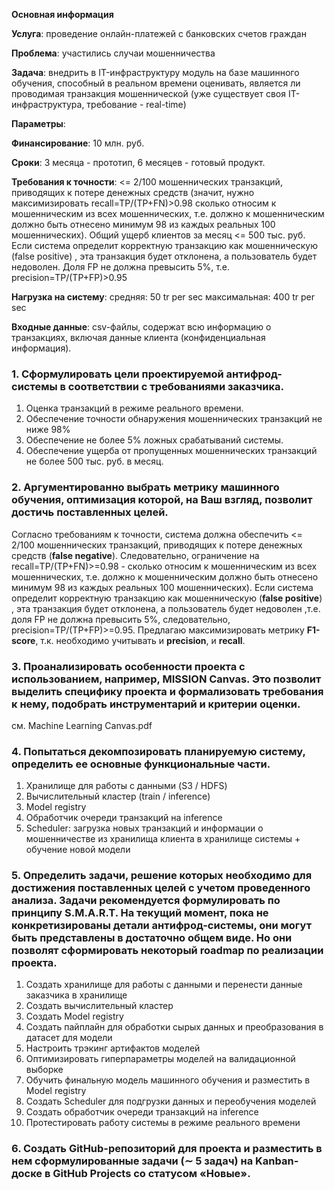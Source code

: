 **Основная информация**

**Услуга**: проведение онлайн-платежей с банковских счетов граждан

**Проблема**: участились случаи мошенничества

**Задача**: внедрить в IT-инфраструктуру модуль на базе машинного обучения, способный в реальном времени оценивать, является ли проводимая транзакция мошеннической (уже существует своя IT-инфраструктура, требование - real-time)

**Параметры**:

**Финансирование**: 10 млн. руб.

**Сроки**: 3 месяца - прототип, 6 месяцев - готовый продукт.

**Требования к точности**:
<= 2/100 мошеннических транзакций, приводящих к потере денежных средств (значит, нужно максимизировать recall=TP/(TP+FN)>0.98 сколько относим к мошенническим из всех мошеннических, т.е. должно к мошенническим должно быть отнесено минимум 98 из каждых реальных 100 мошеннических).
Общий ущерб клиентов за месяц <= 500 тыс. руб.
Если система определит корректную транзакцию как мошенническую (false positive) , эта транзакция будет отклонена, а пользователь будет недоволен. Доля FP не должна превысить 5%, т.е. precision=TP/(TP+FP)>0.95

**Нагрузка на систему**:
средняя: 50 tr per sec
максимальная: 400 tr per sec

**Входные данные**:
csv-файлы, содержат всю информацию о транзакциях, включая данные клиента (конфиденциальная информация).


### 1. Сформулировать цели проектируемой антифрод-системы в соответствии с требованиями заказчика.
1. Оценка транзакций в режиме реального времени.
2. Обеспечение точности обнаружения мошеннических транзакций не ниже 98% 
3. Обеспечение не более 5% ложных срабатываний системы.
4. Обеспечение ущерба от пропущенных мошеннических транзакций не более 500 тыс. руб. в месяц.

### 2. Аргументированно выбрать метрику машинного обучения, оптимизация которой, на Ваш взгляд, позволит достичь поставленных целей.
Согласно требованиям к точности, система должна обеспечить <= 2/100 мошеннических транзакций, приводящих к потере денежных средств (**false negative**). Следовательно, ограничение на recall=TP/(TP+FN)>=0.98 - сколько относим к мошенническим из всех мошеннических, т.е. должно к мошенническим должно быть отнесено минимум 98 из каждых реальных 100 мошеннических).
Если система определит корректную транзакцию как мошенническую (**false positive**) , эта транзакция будет отклонена, а пользователь будет недоволен ,т.е. доля FP не должна превысить 5%, следовательно, precision=TP/(TP+FP)>=0.95.
Предлагаю максимизировать метрику **F1-score**, т.к. необходимо учитывать и **precision**, и **recall**.

### 3. Проанализировать особенности проекта с использованием, например, MISSION Canvas. Это позволит выделить специфику проекта и формализовать требования к нему, подобрать инструментарий и критерии оценки.
см. Machine Learning Canvas.pdf

### 4. Попытаться декомпозировать планируемую систему, определить ее основные функциональные части.

1. Хранилище для работы с данными (S3 / HDFS)
2. Вычислительный кластер (train / inference)
3. Model registry
4. Обработчик очереди транзакций на inference
5. Scheduler: загрузка новых транзакций и информации о мошенничестве из хранилища клиента в хранилище системы + обучение новой модели


### 5. Определить задачи, решение которых необходимо для достижения поставленных целей с учетом проведенного анализа. Задачи рекомендуется формулировать по принципу S.M.A.R.T. На текущий момент, пока не конкретизированы детали антифрод-системы, они могут быть представлены в достаточно общем виде. Но они позволят сформировать некоторый roadmap по реализации проекта.

1. Создать хранилище для работы с данными и перенести данные заказчика в хранилище
2. Создать вычислительный кластер
3. Создать Model registry
4. Создать пайплайн для обработки сырых данных и преобразования в датасет для модели
5. Настроить трэкинг артифактов моделей
6. Оптимизировать гиперпараметры моделей на валидационной выборке
7. Обучить финальную модель машинного обучения и разместить в Model registry
8. Создать Scheduler для подгрузки данных и переобучения моделей
9. Создать обработчик очереди транзакций на inference
10. Протестировать работу системы в режиме реального времени

### 6. Создать GitHub-репозиторий для проекта и разместить в нем сформулированные задачи (∼ 5 задач) на Kanban-доске в GitHub Projects со статусом «Новые».
